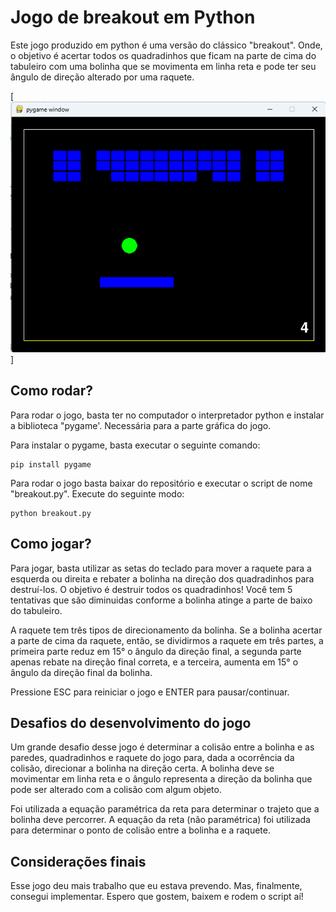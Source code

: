 # Jogo de breakout em Python

Este jogo produzido em python é uma versão do clássico "breakout". Onde, o objetivo é 
acertar todos os quadradinhos que ficam na parte de cima do tabuleiro com uma bolinha 
que se movimenta em linha reta e pode ter seu ângulo de direção alterado por uma raquete.

[![Captura do jogo em execução](readme-media/exec.png)]

## Como rodar?

Para rodar o jogo, basta ter no computador o interpretador python e instalar a biblioteca "pygame'. 
Necessária para a parte gráfica do jogo.

Para instalar o pygame, basta executar o seguinte comando:

```
pip install pygame
```

Para rodar o jogo basta baixar do repositório e executar o script de nome "breakout.py". Execute do 
seguinte modo:

```
python breakout.py
```

## Como jogar?

Para jogar, basta utilizar as setas do teclado para mover a raquete para a esquerda ou 
direita e rebater a bolinha na direção dos quadradinhos para destruí-los. O objetivo é 
destruir todos os quadradinhos! Você tem 5 tentativas que são diminuidas conforme a 
bolinha atinge a parte de baixo do tabuleiro.

A raquete tem três tipos de direcionamento da bolinha. Se a bolinha acertar a parte de cima 
da raquete, então, se dividirmos a raquete em três partes, a primeira parte reduz em 15° o 
ângulo da direção final, a segunda parte apenas rebate na direção final correta, e a terceira, 
aumenta em 15° o ângulo da direção final da bolinha.

Pressione ESC para reiniciar o jogo e ENTER para pausar/continuar.

## Desafios do desenvolvimento do jogo

Um grande desafio desse jogo é determinar a colisão entre a bolinha e as paredes, quadradinhos e 
raquete do jogo para, dada a ocorrência da colisão, direcionar a bolinha na direção certa. A bolinha 
deve se movimentar em linha reta e o ângulo representa a direção da bolinha que pode ser alterado 
com a colisão com algum objeto.

Foi utilizada a equação paramétrica da reta para determinar o trajeto que a bolinha 
deve percorrer. A equação da reta (não paramétrica) foi utilizada para determinar o ponto de colisão entre 
a bolinha e a raquete.

## Considerações finais

Esse jogo deu mais trabalho que eu estava prevendo. Mas, finalmente, consegui implementar. Espero que 
gostem, baixem e rodem o script aí!